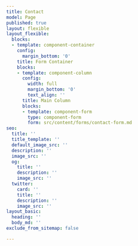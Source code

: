 ```yaml
---
title: Contact
model: Page
published: true
layout: flexible
layout_flexible:
  blocks:
  - template: component-container
    config:
      margin_bottom: '0'
    title: Form Container
    blocks:
    - template: component-column
      config:
        width: full
        margin_bottom: '0'
        text_align: ''
      title: Main Column
      blocks:
      - template: component-form
        type: component-form
        form: src/content/forms/contact-form.md
seo:
  title: ''
  title_template: ''
  default_image_src: ''
  description: ''
  image_src: ''
  og:
    title: ''
    description: ''
    image_src: ''
  twitter:
    card: ''
    title: ''
    description: ''
    image_src: ''
layout_basic:
  heading: ''
  body_md: ''
exclude_from_sitemap: false

---
```


